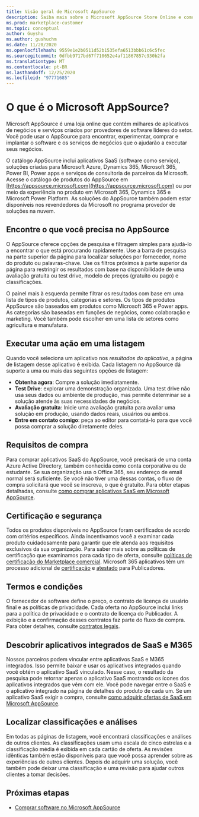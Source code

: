 ```yaml
---
title: Visão geral de Microsoft AppSource
description: Saiba mais sobre o Microsoft AppSource Store Online e como você pode encontrar e catalogar abrangentes de software e soluções.
ms.prod: marketplace-customer
ms.topic: conceptual
author: Guyshu
ms.author: gushuchm
ms.date: 11/20/2020
ms.openlocfilehash: 9559e1e2b0511d52b1535efa6513bbb61c6c5fec
ms.sourcegitcommit: 0dfbb9717bd67f710652e4af11867857c930b2fa
ms.translationtype: MT
ms.contentlocale: pt-BR
ms.lasthandoff: 12/25/2020
ms.locfileid: "97771685"
---
```

# <a name="what-is-microsoft-appsource"></a>O que é o Microsoft AppSource?

Microsoft AppSource é uma loja online que contém milhares de aplicativos de negócios e serviços criados por provedores de software líderes do setor. Você pode usar o AppSource para encontrar, experimentar, comprar e implantar o software e os serviços de negócios que o ajudarão a executar seus negócios.

O catálogo AppSource inclui aplicativos SaaS (software como serviço), soluções criadas para Microsoft Azure, Dynamics 365, Microsoft 365, Power BI, Power apps e serviços de consultoria de parceiros da Microsoft. Acesse o catálogo de produtos do AppSource em [https://appsource.microsoft.com](https://appsource.microsoft.com) ou por meio da experiência no produto em Microsoft 365, Dynamics 365 e Microsoft Power Platform. As soluções do AppSource também podem estar disponíveis nos revendedores da Microsoft no programa provedor de soluções na nuvem.

## <a name="find-what-you-need-on-appsource"></a>Encontre o que você precisa no AppSource

O AppSource oferece opções de pesquisa e filtragem simples para ajudá-lo a encontrar o que está procurando rapidamente. Use a barra de pesquisa na parte superior da página para localizar soluções por fornecedor, nome do produto ou palavras-chave. Use os filtros próximos à parte superior da página para restringir os resultados com base na disponibilidade de uma avaliação gratuita ou test drive, modelo de preços (gratuito ou pago) e classificações.

O painel mais à esquerda permite filtrar os resultados com base em uma lista de tipos de produtos, categorias e setores. Os tipos de produtos AppSource são baseados em produtos como Microsoft 365 e Power apps. As categorias são baseadas em funções de negócios, como colaboração e marketing. Você também pode escolher em uma lista de setores como agricultura e manufatura.

## <a name="take-action-on-a-listing"></a>Executar uma ação em uma listagem

Quando você seleciona um aplicativo nos _resultados do aplicativo_, a página de listagem desse aplicativo é exibida. Cada listagem no AppSource dá suporte a uma ou mais das seguintes opções de listagem:

- **Obtenha agora**: Compre a solução imediatamente.
- **Test Drive**: explorar uma demonstração organizada. Uma test drive não usa seus dados ou ambiente de produção, mas permite determinar se a solução atende às suas necessidades de negócios.
- **Avaliação gratuita**: Inicie uma avaliação gratuita para avaliar uma solução em produção, usando dados reais, usuários ou ambos.
- **Entre em contato comigo**: peça ao editor para contatá-lo para que você possa comprar a solução diretamente deles.

## <a name="purchasing-requirements"></a>Requisitos de compra

Para comprar aplicativos SaaS do AppSource, você precisará de uma conta Azure Active Directory, também conhecida como conta corporativa ou de estudante. Se sua organização usa o Office 365, seu endereço de email normal será suficiente. Se você não tiver uma dessas contas, o fluxo de compra solicitará que você se inscreva, o que é gratuito. Para obter etapas detalhadas, consulte [como comprar aplicativos SaaS em Microsoft AppSource](purchase-software-appsource.md).

## <a name="certification-and-security"></a>Certificação e segurança

Todos os produtos disponíveis no AppSource foram certificados de acordo com critérios específicos. Ainda incentivamos você a examinar cada produto cuidadosamente para garantir que ele atenda aos requisitos exclusivos da sua organização. Para saber mais sobre as políticas de certificação que examinamos para cada tipo de oferta, consulte [políticas de certificação do Marketplace comercial](/legal/marketplace/certification-policies). Microsoft 365 aplicativos têm um processo adicional de [certificação](/microsoft-365-app-certification/docs/enterprise-app-certification-guide) e [atestado](/microsoft-365-app-certification/docs/enterprise-app-attestation-guide) para Publicadores.

## <a name="terms-and-conditions"></a>Termos e condições

O fornecedor de software define o preço, o contrato de licença de usuário final e as políticas de privacidade. Cada oferta no AppSource inclui links para a política de privacidade e o contrato de licença do Publicador. A exibição e a confirmação desses contratos faz parte do fluxo de compra. Para obter detalhes, consulte [contratos legais](legal-contracts.md).

## <a name="discover-saas-and-m365-integrated-apps"></a>Descobrir aplicativos integrados de SaaS e M365

Nossos parceiros podem vincular entre aplicativos SaaS e M365 integrados. Isso permite baixar e usar os aplicativos integrados quando você obtém o aplicativo SaaS vinculado. Nesse caso, o resultado da pesquisa pode retornar apenas o aplicativo SaaS mostrando os ícones dos aplicativos integrados que vêm com ele. Você pode navegar entre o SaaS e o aplicativo integrado na página de detalhes do produto de cada um. Se um aplicativo SaaS exigir a compra, consulte [como adquirir ofertas de SaaS em Microsoft AppSource](purchase-software-appsource.md).

## <a name="find-ratings-and-reviews"></a>Localizar classificações e análises

Em todas as páginas de listagem, você encontrará classificações e análises de outros clientes. As classificações usam uma escala de cinco estrelas e a classificação média é exibida em cada cartão de oferta. As revisões idênticas também estão disponíveis para que você possa aprender sobre as experiências de outros clientes. Depois de adquirir uma solução, você também pode deixar uma classificação e uma revisão para ajudar outros clientes a tomar decisões.

## <a name="next-steps"></a>Próximas etapas

- [Comprar software no Microsoft AppSource](purchase-software-appsource.md)
